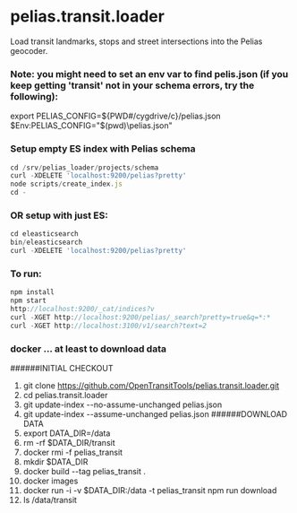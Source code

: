 # pelias.transit.loader
Load transit landmarks, stops and street intersections into the Pelias geocoder.


### Note: you might need to set an env var to find pelis.json (if you keep getting 'transit' not in your schema errors, try the following):
export PELIAS_CONFIG=${PWD#/cygdrive/c}/pelias.json
$Env:PELIAS_CONFIG="$(pwd)\pelias.json"

### Setup empty ES index with Pelias schema
```javascript
cd /srv/pelias_loader/projects/schema
curl -XDELETE 'localhost:9200/pelias?pretty'
node scripts/create_index.js
cd -
```

### OR setup with just ES:
```javascript
cd eleasticsearch
bin/eleasticsearch
curl -XDELETE 'localhost:9200/pelias?pretty'
```

### To run:
```javascript
npm install
npm start
http://localhost:9200/_cat/indices?v
curl -XGET http://localhost:9200/pelias/_search?pretty=true&q=*:*
curl -XGET http://localhost:3100/v1/search?text=2
```

### docker ... at least to download data
#####\#INITIAL CHECKOUT
1. git clone https://github.com/OpenTransitTools/pelias.transit.loader.git
1. cd pelias.transit.loader
1. git update-index --no-assume-unchanged pelias.json
1. git update-index --assume-unchanged pelias.json
#####\#DOWNLOAD DATA
1. export DATA_DIR=/data
1. rm -rf $DATA_DIR/transit
1. docker rmi -f pelias_transit
1. mkdir $DATA_DIR
1. docker build --tag pelias_transit .
1. docker images
1. docker run -i -v $DATA_DIR:/data -t pelias_transit npm run download
1. ls /data/transit
